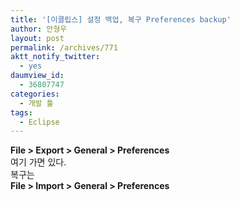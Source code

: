 ```yaml
---
title: '[이클립스] 설정 백업, 복구 Preferences backup'
author: 안형우
layout: post
permalink: /archives/771
aktt_notify_twitter:
  - yes
daumview_id:
  - 36807747
categories:
  - 개발 툴
tags:
  - Eclipse
---
```

<div>
  <b>File > Export > General > Preferences</b>
</div>

<div>
  여기 가면 있다.
</div>

<div>
  복구는
</div>

<div>
  <b>File > Import > General > Preferences</b>
</div>